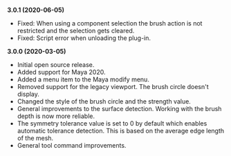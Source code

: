 **3.0.1 (2020-06-05)**
* Fixed: When using a component selection the brush action is not restricted and the selection gets cleared.
* Fixed: Script error when unloading the plug-in.

**3.0.0 (2020-03-05)**
* Initial open source release.
* Added support for Maya 2020.
* Added a menu item to the Maya modify menu.
* Removed support for the legacy viewport. The brush circle doesn't display.
* Changed the style of the brush circle and the strength value.
* General improvements to the surface detection. Working with the brush depth is now more reliable.
* The symmetry tolerance value is set to 0 by default which enables automatic tolerance detection. This is based on the average edge length of the mesh.
* General tool command improvements.
